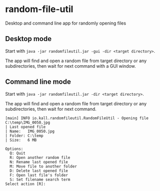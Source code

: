 # random-file-util
Desktop and command line app for randomly opening files

## Desktop mode

Start with `java -jar randomfileutil.jar -gui -dir <target directory>`.

The app will find and open a random file from target directory or any subdirectories, then wait for next command with a GUI window.

## Command line mode

Start with `java -jar randomfileutil.jar -dir <target directory>`.

The app will find and open a random file from target directory or any subdirectories, then wait for next command.

```
[main] INFO io.kall.randomfileutil.RandomFileUtil - Opening file C:\temp\IMG_0050.jpg
| Last opened file
| Name:   IMG_0050.jpg
| Folder: C:\temp
| Size:   6 MB

Options:
  Q: Quit
  R: Open another random file
  N: Rename last opened file
  M: Move file to another folder
  D: Delete last opened file
  F: Open last file's folder
  S: Set filename search term
Select action [R]: 
```